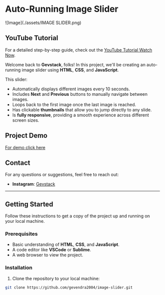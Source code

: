 # Auto-Running Image Slider

![Image](./assets/IMAGE SLIDER.png)

## YouTube Tutorial

For a detailed step-by-step guide, check out the [YouTube Tutorial Watch Now](https://youtu.be/CBP3bBLvmCc).

Welcome back to **Gevstack**, folks! In this project, we'll be creating an auto-running image slider using **HTML**, **CSS**, and **JavaScript**.

This slider:
- Automatically displays different images every 10 seconds.
- Includes **Next** and **Previous** buttons to manually navigate between images.
- Loops back to the first image once the last image is reached.
- Has clickable **thumbnails** that allow you to jump directly to any slide.
- Is **fully responsive**, providing a smooth experience across different screen sizes.

## Project Demo
[For demo click here](https://gevendra2004.github.io/image-slider/)

## Contact

For any questions or suggestions, feel free to reach out:

- **Instagram**: [Gevstack](https://www.instagram.com/gevstack)

---

## Getting Started

Follow these instructions to get a copy of the project up and running on your local machine.

### Prerequisites

- Basic understanding of **HTML**, **CSS**, and **JavaScript**.
- A code editor like **VSCode** or **Sublime**.
- A web browser to view the project.

### Installation

1. Clone the repository to your local machine:

```bash
git clone https://github.com/gevendra2004/image-slider.git
